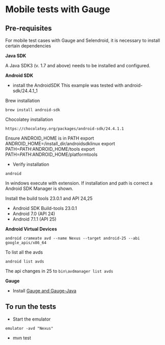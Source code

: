 Mobile tests with Gauge
=======================

**Pre-requisites**
-----------------

For mobile test cases with Gauge and Selendroid, it is necessary to install certain dependencies

**Java SDK**

A J​ava SDK3 (​v. 1.7 and above) needs to be installed and configured.

**Android SDK**
* install the A​ndroid­SDK
This example was tested with android-sdk/24.4.1_1

Brew installation
```
brew install android-sdk
```

Chocolatey installation
```
https://chocolatey.org/packages/android-sdk/24.4.1.1
```

Ensure A​NDROID_HOME is in P​ATH
export ANDROID_HOME=/install_dir/android­sdk­linux export PATH=${PATH}:$ANDROID_HOME/tools
export PATH=${PATH}:$ANDROID_HOME/platform­tools

* Verify installation

```
a​ndroid
```
In windows execute with extension.​
If installation and path is correct a Android SDK Manager is shown.

Install the build tools 23.0.1 and API 24,25
 -  Android SDK Build-tools 23.0.1
 -  Android 7.0 (API 24)
 -  Android 7.1.1 (API 25)

**Android Virtual Devices**
```
android crameate avd --name Nexus --target android-25 --abi google_apis/x86_64
```

To list all the avds
```
android list avds
```
The api changes in 25 to `bin\avdmanager list avds`

**Gauge**
* Install [Gauge and Gauge-Java](https://getgauge.io/get-started.html)

**To run the tests**
-----------------
* Start the emulator
```
emulator -avd "Nexus"
```
* mvn test